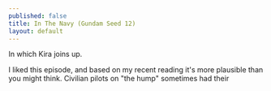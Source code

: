 ```yaml
---
published: false
title: In The Navy (Gundam Seed 12)
layout: default
---
```


In which Kira joins up.

I liked this episode, and based on my recent reading it's more plausible than you might think. Civilian pilots on "the hump" sometimes had their 